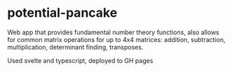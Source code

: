 # potential-pancake

Web app that provides fundamental number theory functions, also allows for common matrix operations for up to 4x4 matrices: addition, subtraction, multiplication, determinant finding, transposes.

Used svelte and typescript, deployed to GH pages
